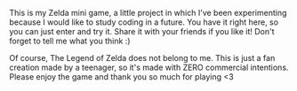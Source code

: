 This is my Zelda mini game, a little project in which I've been experimenting because I would like to study coding in a future.
You have it right here, so you can just enter and try it. Share it with your friends if you like it! Don't forget to tell me what you think :)

Of course, The Legend of Zelda does not belong to me. This is just a fan creation made by a teenager, so it's made with ZERO commercial intentions.
Please enjoy the game and thank you so much for playing <3
